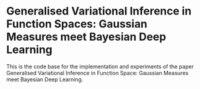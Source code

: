 # Generalised Variational Inference in Function Spaces: Gaussian Measures meet Bayesian Deep Learning

This is the code base for the implementation and experiments of the paper Generalised Variational Inference in Function Space:
Gaussian Measures meet Bayesian Deep Learning. 



